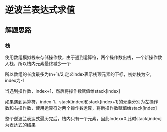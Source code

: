 # 逆波兰表达式求值

## 解题思路

### 栈

使用数组模拟栈来存储操作数，由于遇到运算符，两个操作数出栈，一个新操作数入栈，所以栈内元素最终减少一个

所以数组的长度最多为(n+1)/2,定义index表示栈顶元素的下标，初始栈为空，index为-1

当遇到操作数，index+1，然后将操作数赋值给stack[index]

如果遇到运算符，index-1，stack[index]和stack[index+1]的元素分别为左操作数和右操作数，使用运算符对两个操作数运算，将新操作数赋值给stack[index]

整个逆波兰表达式遍历完后，栈内只有一个元素，因此Index=0.此时stack[index]为表达式的结果

